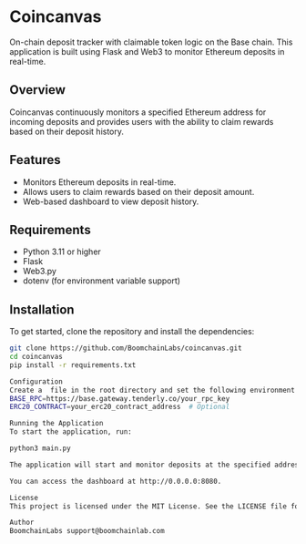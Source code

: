 # Coincanvas

On-chain deposit tracker with claimable token logic on the Base chain. This application is built using Flask and Web3 to monitor Ethereum deposits in real-time.

## Overview

Coincanvas continuously monitors a specified Ethereum address for incoming deposits and provides users with the ability to claim rewards based on their deposit history.

## Features

- Monitors Ethereum deposits in real-time.
- Allows users to claim rewards based on their deposit amount.
- Web-based dashboard to view deposit history.

## Requirements

- Python 3.11 or higher
- Flask
- Web3.py
- dotenv (for environment variable support)

## Installation

To get started, clone the repository and install the dependencies:

```bash
git clone https://github.com/BoomchainLabs/coincanvas.git
cd coincanvas
pip install -r requirements.txt

Configuration
Create a  file in the root directory and set the following environment variables:
BASE_RPC=https://base.gateway.tenderly.co/your_rpc_key
ERC20_CONTRACT=your_erc20_contract_address  # Optional

Running the Application
To start the application, run:

python3 main.py

The application will start and monitor deposits at the specified address.

You can access the dashboard at http://0.0.0.0:8080.

License
This project is licensed under the MIT License. See the LICENSE file for details.

Author
BoomchainLabs support@boomchainlab.com

